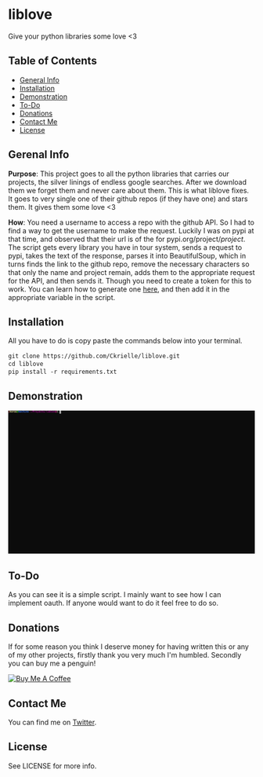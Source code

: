 # liblove
Give your python libraries some love <3

## Table of Contents
* [General Info](#general-info)
* [Installation](#installation)
* [Demonstration](#demonstration)
* [To-Do](#to-do)
* [Donations](#donations)
* [Contact Me](#contact-me)
* [License](#license)

## Gerenal Info
**Purpose**: This project goes to all the python libraries that carries our projects, the silver linings of endless google searches. After we download them
we forget them and never care about them. This is what liblove fixes. It goes to very single one of their github repos (if they have one) and stars them. It gives them 
some love <3

**How**: You need a username to access a repo with the github API. So I had to find a way to get the username to make the request. Luckily I was on pypi at that time,
and observed that their url is of the for pypi.org/project/*project*. The script gets every library you have in tour system, sends a request to pypi, takes the 
text of the response, parses it into BeautifulSoup, which in turns finds the link to the github repo, remove the necessary characters so that only the name and project
remain, adds them to the appropriate request for the API, and then sends it. Though you need to create a token for this to work. You can learn how to generate one
[here](https://docs.github.com/en/github/authenticating-to-github/creating-a-personal-access-token), and then add it in the appropriate variable in the script.

## Installation
All you have to do is copy paste the commands below into your terminal.
```
git clone https://github.com/Ckrielle/liblove.git
cd liblove
pip install -r requirements.txt
```

## Demonstration
![Demo](./docs/example/demo.svg)

## To-Do
As you can see it is a simple script. I mainly want to see how I can implement oauth. If anyone would want to do it feel free to do so.

## Donations
If for some reason you think I deserve money for having written this or any of my other projects, firstly thank you very much I'm humbled. Secondly you can buy me a penguin!

<a href="https://www.buymeacoffee.com/Machina" target="_blank"><img src="https://www.buymeacoffee.com/assets/img/custom_images/orange_img.png" alt="Buy Me A Coffee" style="height: auto !important;width: auto !important;" ></a>

## Contact Me
You can find me on [Twitter](https://twitter.com/3xM4ch1n4).

## License
See LICENSE for more info.
